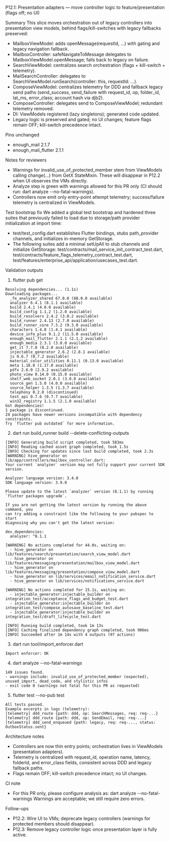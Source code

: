 P12.1: Presentation adapters — move controller logic to feature/presentation (flags off; no UI)

Summary
This slice moves orchestration out of legacy controllers into presentation view models, behind flags/kill-switches with legacy fallbacks preserved:

- MailboxViewModel: adds openMessage(requestId, …) with gating and legacy navigation fallback.
- MailboxController: safeNavigateToMessage delegates to MailboxViewModel.openMessage; falls back to legacy on failure.
- SearchViewModel: centralizes search orchestration (flags + kill-switch + telemetry).
- MailSearchController: delegates to SearchViewModel.runSearch(controller: this, requestId: …).
- ComposeViewModel: centralizes telemetry for DDD and fallback legacy send paths (send_success, send_failure with request_id, op, folder_id, lat_ms, error_class; account hash via djb2).
- ComposeController: delegates send to ComposeViewModel; redundant telemetry removed.
- DI: ViewModels registered (lazy singletons); generated code updated.
- Legacy logic is preserved and gated; no UI changes; feature flags remain OFF; kill-switch precedence intact.

Pins unchanged
- enough_mail 2.1.7
- enough_mail_flutter 2.1.1

Notes for reviewers
- Warnings for invalid_use_of_protected_member stem from ViewModels calling change(...) from GetX StateMixin. These will disappear in P12.2 when UI observes the VMs directly.
- Analyze step is green with warnings allowed for this PR only (CI should run: dart analyze --no-fatal-warnings).
- Controllers now emit only entry-point attempt telemetry; success/failure telemetry is centralized in ViewModels.

Test bootstrap fix
We added a global test bootstrap and hardened three suites that previously failed to load due to storage/path provider initialization at import time:
- test/test_config.dart establishes Flutter bindings, stubs path_provider channels, and initializes in-memory GetStorage.
- The following suites add a minimal setUpAll to stub channels and initialize GetStorage: test/contracts/mail_service_init_contract_test.dart, test/contracts/feature_flags_telemetry_contract_test.dart, test/features/enterprise_api/application/usecases_test.dart.

Validation outputs
1) flutter pub get
```
Resolving dependencies... (1.1s)
Downloading packages... 
  _fe_analyzer_shared 67.0.0 (88.0.0 available)
  analyzer 6.4.1 (8.1.1 available)
  build 2.4.1 (4.0.0 available)
  build_config 1.1.2 (1.2.0 available)
  build_resolvers 2.4.2 (3.0.2 available)
  build_runner 2.4.13 (2.7.0 available)
  build_runner_core 7.3.2 (9.3.0 available)
  characters 1.4.0 (1.4.1 available)
  device_info_plus 9.1.2 (11.5.0 available)
  enough_mail_flutter 2.1.1 (2.1.2 available)
  enough_media 2.3.1 (3.0.0 available)
  get_it 7.7.0 (8.2.0 available)
  injectable_generator 2.6.2 (2.8.1 available)
  js 0.6.7 (0.7.2 available)
  material_color_utilities 0.11.1 (0.13.0 available)
  meta 1.16.0 (1.17.0 available)
  pdfx 2.6.0 (2.9.2 available)
  photo_view 0.14.0 (0.15.0 available)
  shelf_web_socket 2.0.1 (3.0.0 available)
  source_gen 1.5.0 (4.0.0 available)
  source_helper 1.3.5 (1.3.7 available)
  telephony 0.2.0 (discontinued)
  test_api 0.7.6 (0.7.7 available)
  win32_registry 1.1.5 (2.1.0 available)
Got dependencies!
1 package is discontinued.
24 packages have newer versions incompatible with dependency constraints.
Try `flutter pub outdated` for more information.
```

2) dart run build_runner build --delete-conflicting-outputs
```
[INFO] Generating build script completed, took 583ms
[INFO] Reading cached asset graph completed, took 1.5s
[INFO] Checking for updates since last build completed, took 2.3s
[WARNING] hive_generator on lib/app/controllers/mailbox_controller.dart:
Your current `analyzer` version may not fully support your current SDK version.

Analyzer language version: 3.4.0
SDK language version: 3.9.0

Please update to the latest `analyzer` version (8.1.1) by running
`flutter packages upgrade`.

If you are not getting the latest version by running the above command, you
can try adding a constraint like the following to your pubspec to start
diagnosing why you can't get the latest version:

dev_dependencies:
  analyzer: ^8.1.1

[WARNING] No actions completed for 44.0s, waiting on:
  - hive_generator on lib/features/search/presentation/search_view_model.dart
  - hive_generator on lib/features/messaging/presentation/mailbox_view_model.dart
  - hive_generator on lib/features/messaging/presentation/compose_view_model.dart
  - hive_generator on lib/services/email_notification_service.dart
  - hive_generator on lib/services/notifications_service.dart

[WARNING] No actions completed for 15.1s, waiting on:
  - injectable_generator:injectable_builder on integration_test/acceptance_flags_and_budget_test.dart
  - injectable_generator:injectable_builder on integration_test/compose_autosave_baseline_test.dart
  - injectable_generator:injectable_builder on integration_test/draft_lifecycle_test.dart

[INFO] Running build completed, took 1m 13s
[INFO] Caching finalized dependency graph completed, took 906ms
[INFO] Succeeded after 1m 14s with 4 outputs (97 actions)
```

3) dart run tool/import_enforcer.dart
```
Import enforcer: OK
```

4) dart analyze --no-fatal-warnings
```
149 issues found.
- warnings include: invalid_use_of_protected_member (expected), unused_import, dead_code, and stylistic infos
- exit code 0 (warnings not fatal for this PR as requested)
```

5) flutter test --no-pub test
```
All tests passed.
Example excerpts in logs (telemetry):
[telemetry] ddd_route {path: ddd, op: SearchMessages, req: req-...}
[telemetry] ddd_route {path: ddd, op: SendEmail, req: req-...}
[telemetry] ddd_send_enqueued {path: legacy, req: req-..., status: OutboxStatus.sent}
```

Architecture notes
- Controllers are now thin entry points; orchestration lives in ViewModels (presentation adapters).
- Telemetry is centralized with request_id, operation name, latency, folderId, and error_class fields, consistent across DDD and legacy fallback paths.
- Flags remain OFF; kill-switch precedence intact; no UI changes.

CI note
- For this PR only, please configure analysis as:
  dart analyze --no-fatal-warnings
Warnings are acceptable; we still require zero errors.

Follow-ups
- P12.2: Wire UI to VMs; deprecate legacy controllers (warnings for protected members should disappear).
- P12.3: Remove legacy controller logic once presentation layer is fully active.

